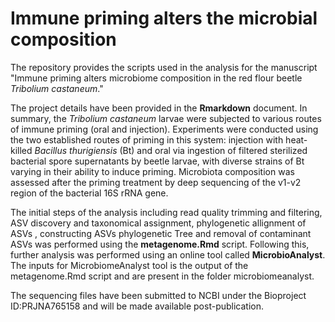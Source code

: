 # Immune priming alters the microbial composition

The repository provides the scripts used in the analysis for the manuscript "Immune priming alters microbiome composition in the red flour beetle _Tribolium castaneum_."

The project details have been provided in the **Rmarkdown** document. In summary, the _Tribolium castaneum_ larvae were subjected to various routes of immune priming (oral and injection). Experiments were conducted using the two established routes of priming in this system: injection with heat-killed _Bacillus thurigiensis_ (Bt) and oral via ingestion of filtered sterilized bacterial spore supernatants by beetle larvae, with diverse strains of Bt varying in their ability to induce priming. Microbiota composition was assessed after the priming treatment by deep sequencing of the v1-v2 region of the bacterial 16S rRNA gene. 

The initial steps of the analysis including read quality trimming and filtering, ASV discovery and taxonomical assignment, phylogenetic allignment of ASVs , constructing ASVs phylogenetic Tree and removal of contaminant ASVs was performed using the **metagenome.Rmd** script. Following this, further analysis was performed using an online tool called **MicrobioAnalyst**. The inputs for MicrobiomeAnalyst tool is the output of the metagenome.Rmd script and are present in the folder microbiomeanalyst.

The sequencing files have been submitted to NCBI under the Bioproject ID:PRJNA765158 and will be made available post-publication.
